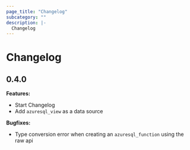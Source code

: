 ```yaml
---
page_title: "Changelog"
subcategory: ""
description: |-
  Changelog
---
```


# Changelog

## 0.4.0

**Features:**
* Start Changelog
* Add `azuresql_view` as a data source

**Bugfixes:**
* Type conversion error when creating an `azuresql_function` using the raw api